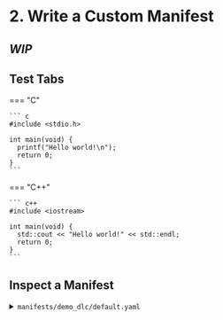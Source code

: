 # 2. Write a Custom Manifest

## _WIP_

## Test Tabs

=== "C"

    ``` c
    #include <stdio.h>

    int main(void) {
      printf("Hello world!\n");
      return 0;
    }
    ```

=== "C++"

    ``` c++
    #include <iostream>

    int main(void) {
      std::cout << "Hello world!" << std::endl;
      return 0;
    }
    ```

## Inspect a Manifest

<details>
<summary> <code>manifests/demo_dlc/default.yaml</code> </summary>

```{.yaml linenums="1"}
--8<-- "snippets/manifests/demo_dlc/default.yaml"
```

</details>

